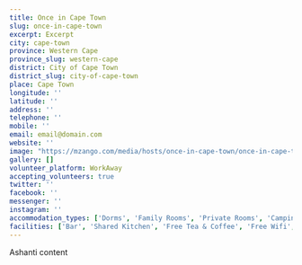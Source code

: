 ```yaml
---
title: Once in Cape Town
slug: once-in-cape-town
excerpt: Excerpt
city: cape-town
province: Western Cape
province_slug: western-cape
district: City of Cape Town
district_slug: city-of-cape-town
place: Cape Town
longitude: ''
latitude: ''
address: ''
telephone: ''
mobile: ''
email: email@domain.com
website: ''
image: "https://mzango.com/media/hosts/once-in-cape-town/once-in-cape-town-backpackers.jpg"
gallery: []
volunteer_platform: WorkAway
accepting_volunteers: true
twitter: ''
facebook: ''
messenger: ''
instagram: ''
accommodation_types: ['Dorms', 'Family Rooms', 'Private Rooms', 'Camping']
facilities: ['Bar', 'Shared Kitchen', 'Free Tea & Coffee', 'Free Wifi', 'Free Parking', 'Paid Breakfast']
---
```

Ashanti content